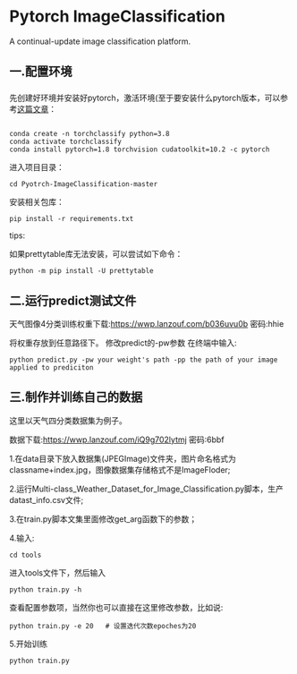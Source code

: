 # Pytorch ImageClassification

A continual-update image classification platform.

## 一.配置环境

### 

先创建好环境并安装好pytorch，激活环境(至于要安装什么pytorch版本，可以参考[这篇文章](https://blog.csdn.net/Killer_kali/article/details/123173414?spm=1001.2014.3001.5501)：

```

conda create -n torchclassify python=3.8
conda activate torchclassify
conda install pytorch=1.8 torchvision cudatoolkit=10.2 -c pytorch

```

进入项目目录：

```
cd Pyotrch-ImageClassification-master
```

安装相关包库：

```
pip install -r requirements.txt
```

tips:

如果prettytable库无法安装，可以尝试如下命令：

```
python -m pip install -U prettytable
```

## 二.运行predict测试文件
天气图像4分类训练权重下载:https://wwp.lanzouf.com/b036uvu0b  密码:hhie

将权重存放到任意路径下。
修改predict的-pw参数
在终端中输入:

```
python predict.py -pw your weight's path -pp the path of your image applied to prediciton
```
## 三.制作并训练自己的数据
这里以天气四分类数据集为例子。

数据下载:https://wwp.lanzouf.com/iQ9g702lytmj 密码:6bbf

1.在data目录下放入数据集(JPEGImage)文件夹，图片命名格式为classname+index.jpg，图像数据集存储格式不是ImageFloder;

2.运行Multi-class_Weather_Dataset_for_Image_Classification.py脚本，生产datast_info.csv文件;

3.在train.py脚本文集里面修改get_arg函数下的参数；

4.输入:

```
cd tools
```
进入tools文件下，然后输入
```
python train.py -h
```
查看配置参数项，当然你也可以直接在这里修改参数，比如说:
```
python train.py -e 20   # 设置迭代次数epoches为20
```

5.开始训练
```
python train.py
```
